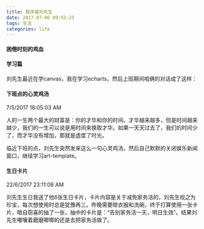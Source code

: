 ```yaml
---
title: 程序猿刘先生
date: 2017-07-06 09:55:23
tags: 生活 
categories: life
---
```

#### 困倦时刻的鸡血 ####




#### 学习篇 ####

刘先生最近在学canvas，我在学习echarts，然后上班期间咱俩的对话成了这样：


#### 下班点的心灵鸡汤 ####

7/5/2017 18:05:03 AM 

人的一生两个最大的财富是：你的才华和你的时间。才华越来越多，但是时间越来越少，我们的一生可以说是用时间来换取才华。如果一天天过去了，我们的时间少了，而才华没有增加，那就是虚度了时光。

<!-- more -->

临近下班的点，刘先生突然发来这么一句心灵鸡汤，然后自己默默的关闭娱乐新闻窗口，继续学习art-template。


#### 生日卡片 ####

22/6/2017 23:11:08 AM 

刘先生生日我送了他6张生日卡片，卡片内容是关于减免家务活的，刘先生视之为珍宝，每次想使用时总是犹豫再三。昨晚需要晾衣服和洗碗，终于打算使用一张卡片，暗自窃喜的抽了一张，抽中的卡片是：“告别家务活一天，明日生效”。结果刘先生嘟嚷着磨磨唧唧的还是去把家务活做了。